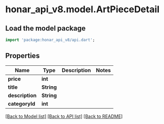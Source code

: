 # honar_api_v8.model.ArtPieceDetail

## Load the model package

```dart
import 'package:honar_api_v8/api.dart';
```

## Properties

Name | Type | Description | Notes
------------ | ------------- | ------------- | -------------
**price** | **int** |  |
**title** | **String** |  |
**description** | **String** |  |
**categoryId** | **int** |  |

[[Back to Model list]](../README.md#documentation-for-models) [[Back to API list]](../README.md#documentation-for-api-endpoints) [[Back to README]](../README.md)


